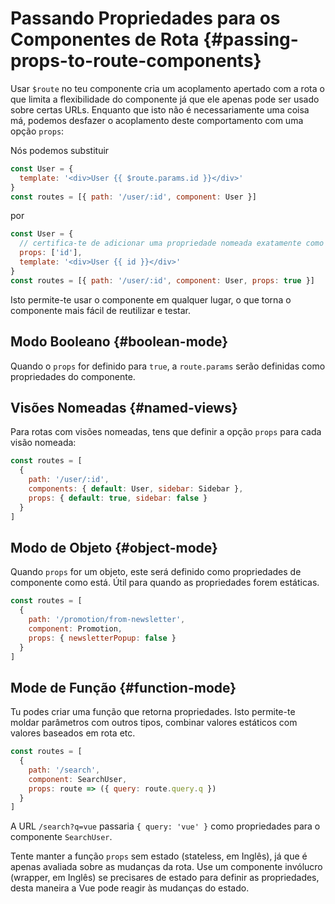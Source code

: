 # Passando Propriedades para os Componentes de Rota {#passing-props-to-route-components}

<VueSchoolLink
  href="https://vueschool.io/lessons/route-props"
  title="Aprenda como passar propriedades para os componentes de rota"
/>

Usar `$route` no teu componente cria um acoplamento apertado com a rota o que limita a flexibilidade do componente já que ele apenas pode ser usado sobre certas URLs. Enquanto que isto não é necessariamente uma coisa má, podemos desfazer o acoplamento deste comportamento com uma opção `props`:

Nós podemos substituir

```js
const User = {
  template: '<div>User {{ $route.params.id }}</div>'
}
const routes = [{ path: '/user/:id', component: User }]
```

por

```js
const User = {
  // certifica-te de adicionar uma propriedade nomeada exatamente como o parâmetro da rota
  props: ['id'],
  template: '<div>User {{ id }}</div>'
}
const routes = [{ path: '/user/:id', component: User, props: true }]
```

Isto permite-te usar o componente em qualquer lugar, o que torna o componente mais fácil de reutilizar e testar.

## Modo Booleano {#boolean-mode}

Quando o `props` for definido para `true`, a `route.params` serão definidas como propriedades do componente.

## Visões Nomeadas {#named-views}

Para rotas com visões nomeadas, tens que definir a opção `props` para cada visão nomeada:

```js
const routes = [
  {
    path: '/user/:id',
    components: { default: User, sidebar: Sidebar },
    props: { default: true, sidebar: false }
  }
]
```

## Modo de Objeto {#object-mode}

Quando `props` for um objeto, este será definido como propriedades de componente como está. Útil para quando as propriedades forem estáticas.

```js
const routes = [
  {
    path: '/promotion/from-newsletter',
    component: Promotion,
    props: { newsletterPopup: false }
  }
]
```

## Mode de Função {#function-mode}

Tu podes criar uma função que retorna propriedades. Isto permite-te moldar parâmetros com outros tipos, combinar valores estáticos com valores baseados em rota etc.

```js
const routes = [
  {
    path: '/search',
    component: SearchUser,
    props: route => ({ query: route.query.q })
  }
]
```

A URL `/search?q=vue` passaria `{ query: 'vue' }` como propriedades para o componente `SearchUser`.

Tente manter a função `props` sem estado (stateless, em Inglês), já que é apenas avaliada sobre as mudanças da rota. Use um componente invólucro (wrapper, em Inglês) se precisares de estado para definir as propriedades, desta maneira a Vue pode reagir às mudanças do estado.
